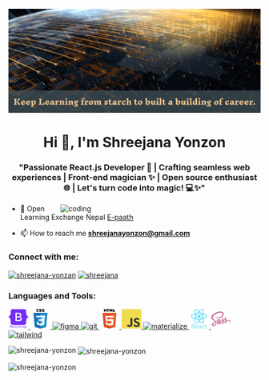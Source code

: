 ![logo](https://github.com/shreejana-yonzon/shreejana-yonzon/blob/main/gitHub_banner.png)
<h1 align="center">Hi 👋, I'm Shreejana Yonzon</h1>
<h3 align="center">"Passionate React.js Developer 🚀 | Crafting seamless web experiences | Front-end magician ✨ | Open source enthusiast 🌐 | Let's turn code into magic! 💻✨"</h3>
<img align="right" alt="coding" width="400" src="https://media.tenor.com/QVC1Nmb9TwUAAAAi/coding.gif" alt="shreejana-yonzon" />

- 🔭 Open Learning Exchange Nepal [E-paath](https://epaath.olenepal.org/)

- 📫 How to reach me **shreejanayonzon@gmail.com**

<h3 align="left">Connect with me:</h3>
<p align="left">
<a href="https://linkedin.com/in/shreejana-yonzan" target="blank"><img align="center" src="https://raw.githubusercontent.com/rahuldkjain/github-profile-readme-generator/master/src/images/icons/Social/linked-in-alt.svg" alt="shreejana-yonzan" height="30" width="40" /></a>
<a href="https://dribbble.com/shreejana" target="blank"><img align="center" src="https://raw.githubusercontent.com/rahuldkjain/github-profile-readme-generator/master/src/images/icons/Social/dribbble.svg" alt="shreejana" height="30" width="40" /></a>
</p>

<h3 align="left">Languages and Tools:</h3>
<p align="left"> <a href="https://getbootstrap.com" target="_blank" rel="noreferrer"> <img src="https://raw.githubusercontent.com/devicons/devicon/master/icons/bootstrap/bootstrap-plain-wordmark.svg" alt="bootstrap" width="40" height="40"/> </a> <a href="https://www.w3schools.com/css/" target="_blank" rel="noreferrer"> <img src="https://raw.githubusercontent.com/devicons/devicon/master/icons/css3/css3-original-wordmark.svg" alt="css3" width="40" height="40"/> </a> <a href="https://www.figma.com/" target="_blank" rel="noreferrer"> <img src="https://www.vectorlogo.zone/logos/figma/figma-icon.svg" alt="figma" width="40" height="40"/> </a> <a href="https://git-scm.com/" target="_blank" rel="noreferrer"> <img src="https://www.vectorlogo.zone/logos/git-scm/git-scm-icon.svg" alt="git" width="40" height="40"/> </a> <a href="https://www.w3.org/html/" target="_blank" rel="noreferrer"> <img src="https://raw.githubusercontent.com/devicons/devicon/master/icons/html5/html5-original-wordmark.svg" alt="html5" width="40" height="40"/> </a> <a href="https://developer.mozilla.org/en-US/docs/Web/JavaScript" target="_blank" rel="noreferrer"> <img src="https://raw.githubusercontent.com/devicons/devicon/master/icons/javascript/javascript-original.svg" alt="javascript" width="40" height="40"/> </a> <a href="https://materializecss.com/" target="_blank" rel="noreferrer"> <img src="https://raw.githubusercontent.com/prplx/svg-logos/5585531d45d294869c4eaab4d7cf2e9c167710a9/svg/materialize.svg" alt="materialize" width="40" height="40"/> </a> <a href="https://reactjs.org/" target="_blank" rel="noreferrer"> <img src="https://raw.githubusercontent.com/devicons/devicon/master/icons/react/react-original-wordmark.svg" alt="react" width="40" height="40"/> </a> <a href="https://sass-lang.com" target="_blank" rel="noreferrer"> <img src="https://raw.githubusercontent.com/devicons/devicon/master/icons/sass/sass-original.svg" alt="sass" width="40" height="40"/> </a> <a href="https://tailwindcss.com/" target="_blank" rel="noreferrer"> <img src="https://www.vectorlogo.zone/logos/tailwindcss/tailwindcss-icon.svg" alt="tailwind" width="40" height="40"/> </a> </p>

<p><img align="left" src="https://github-readme-stats.vercel.app/api/top-langs?username=shreejana-yonzon&show_icons=true&locale=en&layout=compact" alt="shreejana-yonzon" /></p>

<p>&nbsp;<img align="center" src="https://github-readme-stats.vercel.app/api?username=shreejana-yonzon&show_icons=true&locale=en" alt="shreejana-yonzon" /></p>

<p><img align="center" src="https://github-readme-streak-stats.herokuapp.com/?user=shreejana-yonzon&" alt="shreejana-yonzon" /></p>
